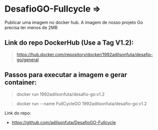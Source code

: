 # DesafioGO-Fullcycle => 

Publicar uma imagem no docker hub. A imagem de nosso projeto Go precisa ter menos de 2MB 
## Link do repo DockerHub (Use a Tag V1.2): 

> https://hub.docker.com/repository/docker/1992adilsonfuta/desafio-go/general

## Passos para executar a imagem e gerar container: 

> docker run 1992adilsonfuta/desafio-go:v1.2

> docker run --name FullCycleGO 1992adilsonfuta/desafio-go:v1.2


Link do repo:
- https://github.com/adilsonfuta/DesafioGO-Fullcycle